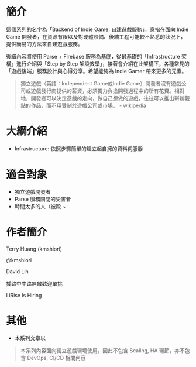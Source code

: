 # 簡介

這個系列的名字為「Backend of Indie Game: 自建遊戲服務」，意指在面向 Indie Game 開發者，在資源有限以及對硬體設備、後端工程可能較不熟悉的狀況下，提供簡易的方法來自建遊戲服務。

後續內容將使用 Parse + Firebase 服務為基底，從最基礎的「Infrastructure 架構」進行介紹與「Step by Step 架設教學」，接著會介紹在此架構下，各種常見的「遊戲後端」服務設計與心得分享。希望能夠為 Indie Gamer 帶來更多的元素。

> 獨立遊戲（英語：Independent Game或Indie Game）開發者沒有遊戲公司或遊戲發行商提供的薪資，必須獨力負擔開發過程中的所有花費。相對地，開發者可以決定遊戲的走向，做自己想做的遊戲，往往可以推出嶄新觀點的作品，而不用受制於遊戲公司或市場。 - wikipedia

# 大綱介紹

* Infrastructure: 依照步驟簡單的建立起自擁的資料伺服器

# 適合對象

* 獨立遊戲開發者
* Parse 服務關閉的受害者
* 時間太多的人（被毆 ~

# 作者簡介

Terry Huang \(kmshiori\)

@kmshiori

David Lin

攔路中中路無敵歡迎單挑

LiRise is Hiring

# 其他

* 本系列文章以

> 本系列內容面向獨立遊戲環境使用，因此不包含 Scaling, HA 環節，亦不包含 DevOps, CI/CD 相關內容



